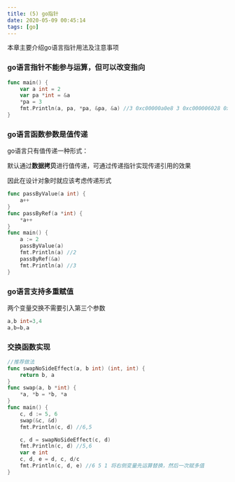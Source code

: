 ```yaml
---
title: (5) go指针
date: 2020-05-09 00:45:14
tags: [go]
---
```


本章主要介绍go语言指针用法及注意事项

<!--more-->

### go语言指针不能参与运算，但可以改变指向

```go
func main() {
	var a int = 2
	var pa *int = &a
	*pa = 3
	fmt.Println(a, pa, *pa, &pa, &a) //3 0xc00000a0e8 3 0xc000006028 0xc00000a0e8
}
```

### go语言函数参数是值传递

go语言只有值传递一种形式：

默认通过**数据拷贝**进行值传递，可通过传递指针实现传递引用的效果

因此在设计对象时就应该考虑传递形式

```go
func passByValue(a int) {
	a++
}
func passByRef(a *int) {
	*a++
}
func main() {
	a := 2
	passByValue(a)
	fmt.Println(a) //2
	passByRef(&a)
	fmt.Println(a) //3
}
```

### go语言支持多重赋值

两个变量交换不需要引入第三个参数

```GO
a,b int=3,4
a,b=b,a
```

### 交换函数实现

```go
//推荐做法
func swapNoSideEffect(a, b int) (int, int) {
	return b, a
}
func swap(a, b *int) {
	*a, *b = *b, *a
}
func main() {
	c, d := 5, 6
	swap(&c, &d)
	fmt.Println(c, d) //6,5

	c, d = swapNoSideEffect(c, d)
	fmt.Println(c, d) //5,6
	var e int
	c, d, e = d, c, d/c
	fmt.Println(c, d, e) //6 5 1 将右侧变量先运算替换，然后一次赋多值
}
```

